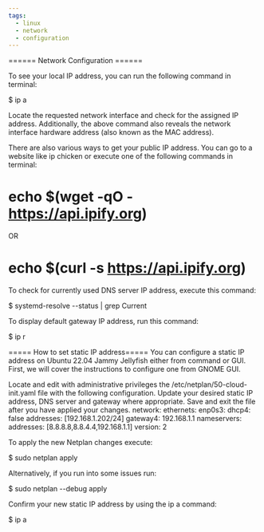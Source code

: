 ```yaml
---
tags:
  - linux
  - network
  - configuration
---
```


====== Network Configuration ======

To see your local IP address, you can run the following command in terminal:
  
  $ ip a

Locate the requested network interface and check for the assigned IP address. Additionally, the above command also reveals the network interface hardware address (also known as the MAC address).

There are also various ways to get your public IP address. 
You can go to a website like ip chicken or execute one of the following commands in terminal:

  # echo $(wget -qO - https://api.ipify.org)
  OR
  # echo $(curl -s https://api.ipify.org)
  
To check for currently used DNS server IP address, execute this command:

  $ systemd-resolve --status | grep Current

To display default gateway IP address, run this command:

  $ ip r
  
===== How to set static IP address=====
You can configure a static IP address on Ubuntu 22.04 Jammy Jellyfish either from command or GUI. First, we will cover the instructions to configure one from GNOME GUI.
 
Locate and edit with administrative privileges the /etc/netplan/50-cloud-init.yaml file with the following configuration. Update your desired static IP address, DNS server and gateway where appropriate. Save and exit the file after you have applied your changes.
  network:
    ethernets:
        enp0s3:
            dhcp4: false
            addresses: [192.168.1.202/24]
            gateway4: 192.168.1.1
            nameservers:
              addresses: [8.8.8.8,8.8.4.4,192.168.1.1]
    version: 2

To apply the new Netplan changes execute:

  $ sudo netplan apply

Alternatively, if you run into some issues run:

  $ sudo netplan --debug apply

Confirm your new static IP address by using the ip a command:
  
  $ ip a

